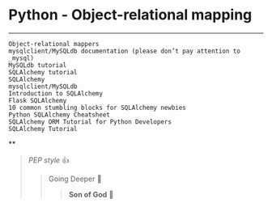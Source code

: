 # Python - Object-relational mapping
***

    Object-relational mappers
    mysqlclient/MySQLdb documentation (please don’t pay attention to _mysql)
    MySQLdb tutorial
    SQLAlchemy tutorial
    SQLAlchemy
    mysqlclient/MySQLdb
    Introduction to SQLAlchemy
    Flask SQLAlchemy
    10 common stumbling blocks for SQLAlchemy newbies
    Python SQLAlchemy Cheatsheet
    SQLAlchemy ORM Tutorial for Python Developers
    SQLAlchemy Tutorial

**
> _PEP style_ :+1:
>> Going Deeper :muscle:
>>> __Son of God__ :clap: